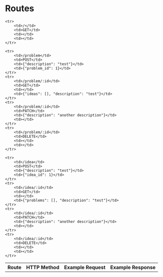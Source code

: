 Routes
======

<table>
	<tr>
		<th>Route</th>
		<th>HTTP Method</th>
		<th>Example Request</th>
		<th>Example Response</th>
	</tr>

	<tr>
		<td>/</td>
		<td>GET</td>
		<td></td>
		<td></td>
	</tr>

	<tr>
		<td>/problem</td>
		<td>POST</td>
		<td>{"description": "test"}</td>
		<td>{"problem_id": 1}</td>
	</tr>
	<tr>
		<td>/problem/:id</td>
		<td>GET</td>
		<td></td>
		<td>{"ideas": [], "description": "test"}</td>
	</tr>
	<tr>
		<td>/problem/:id</td>
		<td>PATCH</td>
		<td>{"description": "another description"}</td>
		<td></td>
	</tr>
	<tr>
		<td>/problem/:id</td>
		<td>DELETE</td>
		<td></td>
		<td></td>
	</tr>

	<tr>
		<td>/idea</td>
		<td>POST</td>
		<td>{"description": "test"}</td>
		<td>{"idea_id": 1}</td>
	</tr>
	<tr>
		<td>/idea/:id</td>
		<td>GET</td>
		<td></td>
		<td>{"problems": [], "description": "test"}</td>
	</tr>
	<tr>
		<td>/idea/:id</td>
		<td>PATCH</td>
		<td>{"description": "another description"}</td>
		<td></td>
	</tr>
	<tr>
		<td>/idea/:id</td>
		<td>DELETE</td>
		<td></td>
		<td></td>
	</tr>
</table>

